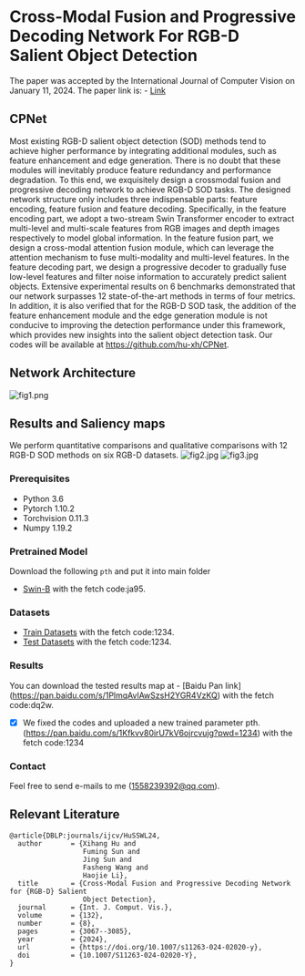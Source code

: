 # **Cross-Modal Fusion and Progressive Decoding Network For RGB-D Salient Object Detection**

The paper was accepted by the International Journal of Computer Vision on January 11, 2024. The paper link is: - [Link](https://link.springer.com/article/10.1007/s11263-024-02020-y#citeas)

## CPNet
Most existing RGB-D salient object detection (SOD) methods tend to achieve higher performance by integrating additional modules, such as feature enhancement and edge generation. There is no doubt that these modules will inevitably produce feature redundancy and performance degradation. To this end, we exquisitely design a crossmodal fusion and progressive decoding network to achieve RGB-D SOD tasks. The designed network structure only includes three indispensable parts: feature encoding, feature fusion and feature decoding. Specifically, in the feature encoding part, we adopt a two-stream Swin Transformer encoder to extract multi-level and multi-scale features from RGB images and depth images respectively to model global information. In the feature fusion part, we design a cross-modal attention fusion module, which can leverage the attention mechanism to fuse multi-modality and multi-level features. In the feature decoding part, we design a progressive decoder to gradually fuse low-level features and filter noise information to accurately predict salient objects. Extensive experimental results on 6 benchmarks demonstrated that our network surpasses 12 state-of-the-art methods in terms of four metrics. In addition, it is also verified that for the RGB-D SOD task, the addition of the feature enhancement module and the edge generation module is not conducive to improving the detection performance under this framework, which provides new insights into the salient object detection task. Our codes will be available at https://github.com/hu-xh/CPNet.

## Network Architecture
![fig1.png](figs/fig1.jpg)

## Results and Saliency maps
We perform quantitative comparisons and qualitative comparisons with 12 RGB-D SOD
methods on six RGB-D datasets.
![fig2.jpg](figs/fig2.jpg)
![fig3.jpg](figs/fig3.jpg)

### Prerequisites
- Python 3.6
- Pytorch 1.10.2
- Torchvision 0.11.3
- Numpy 1.19.2

### Pretrained Model
Download the following `pth` and put it into main folder
- [Swin-B](https://pan.baidu.com/s/1VkWOrdrw3RHOp0Ir5rLGgw) with the fetch code:ja95.

### Datasets
- [Train Datasets](https://pan.baidu.com/s/148IZcZAB5qSSWBJYzhvoYw) with the fetch code:1234.
- [Test Datasets](https://pan.baidu.com/s/18dbNDpkV7hV43UOW7v8huA) with the fetch code:1234.

### Results
You can download the tested results map at - [Baidu Pan link] (https://pan.baidu.com/s/1PlmqAvlAwSzsH2YGR4VzKQ) with the fetch code:dq2w.

- [x] We fixed the codes and uploaded a new trained parameter pth. (https://pan.baidu.com/s/1Kfkvv80irU7kV6ojrcvujg?pwd=1234)  with the fetch code:1234

### Contact
Feel free to send e-mails to me (1558239392@qq.com).

## Relevant Literature

```text
@article{DBLP:journals/ijcv/HuSSWL24,
  author       = {Xihang Hu and
                  Fuming Sun and
                  Jing Sun and
                  Fasheng Wang and
                  Haojie Li},
  title        = {Cross-Modal Fusion and Progressive Decoding Network for {RGB-D} Salient
                  Object Detection},
  journal      = {Int. J. Comput. Vis.},
  volume       = {132},
  number       = {8},
  pages        = {3067--3085},
  year         = {2024},
  url          = {https://doi.org/10.1007/s11263-024-02020-y},
  doi          = {10.1007/S11263-024-02020-Y},
}
```
